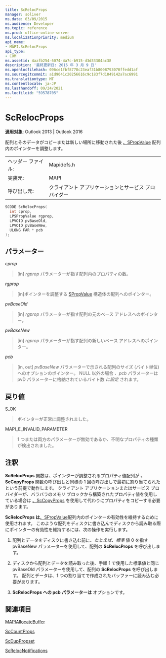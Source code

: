 ```yaml
---
title: ScRelocProps
manager: soliver
ms.date: 03/09/2015
ms.audience: Developer
ms.topic: reference
ms.prod: office-online-server
ms.localizationpriority: medium
api_name:
- MAPI.ScRelocProps
api_type:
- COM
ms.assetid: 4aafb254-6074-4a7c-b915-d3d33304ac38
description: '最終更新日: 2015 年 3 月 9 日'
ms.openlocfilehash: 096ce1fbf8778c23eaf31b8008793070ffedd1af
ms.sourcegitcommit: a1d9041c20256616c9c183f7d1049142a7ac6991
ms.translationtype: MT
ms.contentlocale: ja-JP
ms.lasthandoff: 09/24/2021
ms.locfileid: "59578705"
---
```

# <a name="screlocprops"></a>ScRelocProps

  
  
**適用対象**: Outlook 2013 | Outlook 2016 
  
配列とそのデータがコピーまたは新しい場所に移動された後 [、SPropValue](spropvalue.md) 配列内のポインターを調整します。 
  
|||
|:-----|:-----|
|ヘッダー ファイル:  <br/> |Mapidefs.h  <br/> |
|実装元:  <br/> |MAPI  <br/> |
|呼び出し元:  <br/> |クライアント アプリケーションとサービス プロバイダー  <br/> |
   
```cpp
SCODE ScRelocProps(
  int cprop,
  LPSPropValue rgprop,
  LPVOID pvBaseOld,
  LPVOID pvBaseNew,
  ULONG FAR * pcb
);
```

## <a name="parameters"></a>パラメーター

 _cprop_
  
> [in]  _rgprop_ パラメーターが指す配列内のプロパティの数。 
    
 _rgprop_
  
> [in]ポインターを調整する [SPropValue](spropvalue.md) 構造体の配列へのポインター。 
    
 _pvBaseOld_
  
> [in]  _rgprop_ パラメーターが指す配列の元のベース アドレスへのポインター。 
    
 _pvBaseNew_
  
> [in]  _rgprop_ パラメーターが指す配列の新しいベース アドレスへのポインター。 
    
 _pcb_
  
> [in, out]  _pvBaseNew_ パラメーターで示される配列のサイズ (バイト単位) へのオプションのポインター。 NULL 以外の場合  _、pcb_ パラメーターは pvD パラメーターに格納されているバイト数  _に設定_ されます。 
    
## <a name="return-value"></a>戻り値

S_OK
  
> ポインターが正常に調整されました。
    
MAPI_E_INVALID_PARAMETER
  
> 1 つまたは両方のパラメーターが無効であるか、不明なプロパティの種類が検出されました。
    
## <a name="remarks"></a>注釈

**ScRelocProps** 関数は、ポインターが調整されるプロパティ値配列が **、ScCopyProps** 関数の呼び出しと同様の 1 回の呼び出しで最初に割り当てられたという前提で動作します。 クライアント アプリケーションまたはサービス プロバイダーが、バラバラのメモリ ブロックから構築されたプロパティ値を使用している場合は [、ScCopyProps](sccopyprops.md) を使用して代わりにプロパティをコピーする必要があります。 
  
 **ScRelocProps は**[、SPropValue](spropvalue.md)配列内のポインターの有効性を維持するために使用されます。 このような配列をディスクに書き込んでディスクから読み取る際にポインターの有効性を維持するには、次の操作を実行します。 
  
1. 配列とデータをディスクに書き込む前に、_たとえば、標準_ 値 0 を指す pvBaseNew パラメーターを使用して、配列の **ScRelocProps** を呼び出します。 
    
2. ディスクから配列とデータを読み取った後、手順 1 で使用した標準値と同じ pvBaseOld パラメーターを使用して、配列の **ScRelocProps** を呼び出します。  配列とデータは、1 つの割り当てで作成されたバッファーに読み込む必要があります。 
    
3. **ScRelocProps への pcb パラメーターは** オプションです。  
    
## <a name="see-also"></a>関連項目



[MAPIAllocateBuffer](mapiallocatebuffer.md)
  
[ScCountProps](sccountprops.md)
  
[ScDupPropset](scduppropset.md)
  
[ScRelocNotifications](screlocnotifications.md)

